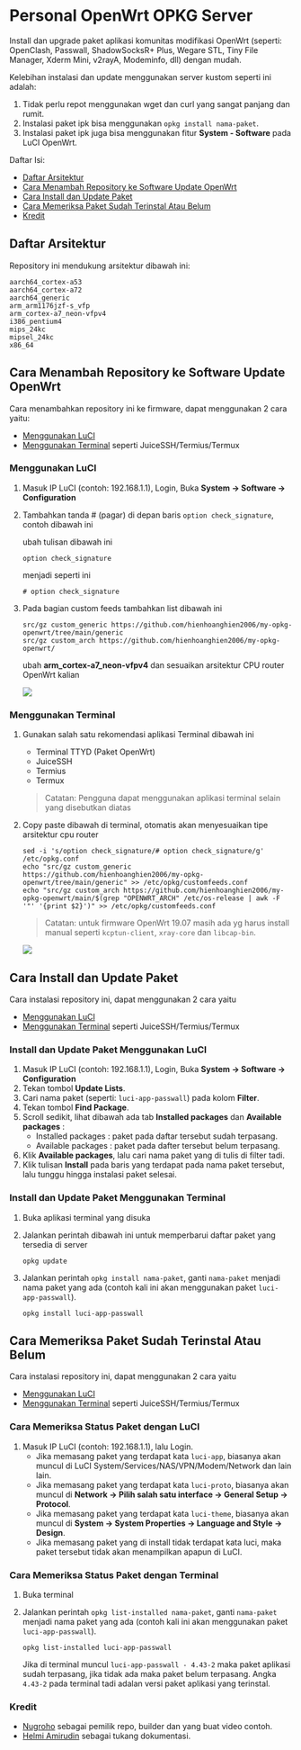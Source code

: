 # Personal OpenWrt OPKG Server
Install dan upgrade paket aplikasi komunitas modifikasi OpenWrt (seperti: OpenClash, Passwall, ShadowSocksR+ Plus, Wegare STL, Tiny File Manager, Xderm Mini, v2rayA, Modeminfo, dll) dengan mudah.

Kelebihan instalasi dan update menggunakan server kustom seperti ini adalah:
1. Tidak perlu repot menggunakan wget dan curl yang sangat panjang dan rumit.
2. Instalasi paket ipk bisa menggunakan `opkg install nama-paket`.
3. Instalasi paket ipk juga bisa menggunakan fitur **System - Software** pada LuCI OpenWrt.

Daftar Isi:
- [Daftar Arsitektur](#daftar-arsitektur)
- [Cara Menambah Repository ke Software Update OpenWrt](#cara-menambah-repository-ke-software-update-openwrt)
- [Cara Install dan Update Paket](#cara-install-dan-update-paket)
- [Cara Memeriksa Paket Sudah Terinstal Atau Belum](#cara-memeriksa-paket-sudah-terinstal-atau-belum)
- [Kredit](#kredit)

## Daftar Arsitektur
Repository ini mendukung arsitektur dibawah ini:

```
aarch64_cortex-a53
aarch64_cortex-a72
aarch64_generic
arm_arm1176jzf-s_vfp
arm_cortex-a7_neon-vfpv4
i386_pentium4
mips_24kc
mipsel_24kc
x86_64
```

## Cara Menambah Repository ke Software Update OpenWrt
Cara menambahkan repository ini ke firmware, dapat menggunakan 2 cara yaitu:
- [Menggunakan LuCI](#menggunakan-luci)
- [Menggunakan Terminal](#menggunakan-terminal) seperti JuiceSSH/Termius/Termux


### Menggunakan LuCI

  1. Masuk IP LuCI (contoh: 192.168.1.1), Login, Buka **System -> Software -> Configuration**
  
  2. Tambahkan tanda # (pagar) di depan baris ```option check_signature```, contoh dibawah ini
  
      ubah tulisan dibawah ini
      
      ```
      option check_signature
      ```
      
      menjadi seperti ini
      
      ```
      # option check_signature
      ```

  3. Pada bagian custom feeds tambahkan list dibawah ini

      ```
      src/gz custom_generic https://github.com/hienhoanghien2006/my-opkg-openwrt/tree/main/generic
      src/gz custom_arch https://github.com/hienhoanghien2006/my-opkg-openwrt/
      ```

      ubah **arm_cortex-a7_neon-vfpv4** dan sesuaikan arsitektur CPU router OpenWrt kalian

      ![](https://raw.githubusercontent.com/lrdrdn/my-opkg-repo/main/preview/preview1.gif)
 
### Menggunakan Terminal
  1. Gunakan salah satu rekomendasi aplikasi Terminal dibawah ini
      - Terminal TTYD (Paket OpenWrt)
      - JuiceSSH
      - Termius
      - Termux
      
      > Catatan: Pengguna dapat menggunakan aplikasi terminal selain yang disebutkan diatas
  
  2. Copy paste dibawah di terminal, otomatis akan menyesuaikan tipe arsitektur cpu router
      
      ```
      sed -i 's/option check_signature/# option check_signature/g' /etc/opkg.conf
      echo "src/gz custom_generic https://github.com/hienhoanghien2006/my-opkg-openwrt/tree/main/generic" >> /etc/opkg/customfeeds.conf
      echo "src/gz custom_arch https://github.com/hienhoanghien2006/my-opkg-openwrt/main/$(grep "OPENWRT_ARCH" /etc/os-release | awk -F '"' '{print $2}')" >> /etc/opkg/customfeeds.conf
      ```

      > Catatan: untuk firmware OpenWrt 19.07 masih ada yg harus install manual seperti `kcptun-client`, `xray-core` dan `libcap-bin`.
    
      ![](https://raw.githubusercontent.com/lrdrdn/my-opkg-repo/main/preview/preview2.gif)
    

## Cara Install dan Update Paket
Cara instalasi repository ini, dapat menggunakan 2 cara yaitu
- [Menggunakan LuCI](#install-dan-update-paket-menggunakan-luci)
- [Menggunakan Terminal](#install-dan-update-paket-menggunakan-terminal) seperti JuiceSSH/Termius/Termux

### Install dan Update Paket Menggunakan LuCI
  1. Masuk IP LuCI (contoh: 192.168.1.1), Login, Buka **System -> Software -> Configuration**
  2. Tekan tombol **Update Lists**.
  3. Cari nama paket (seperti: `luci-app-passwall`) pada kolom **Filter**.
  4. Tekan tombol **Find Package**.
  5. Scroll sedikit, lihat dibawah ada tab **Installed packages** dan **Available packages** :
      - Installed packages : paket pada daftar tersebut sudah terpasang.
      - Available packages : paket pada dafter tersebut belum terpasang.
  6. Klik **Available packages**, lalu cari nama paket yang di tulis di filter tadi.
  7. Klik tulisan **Install** pada baris yang terdapat pada nama paket tersebut, lalu tunggu hingga instalasi paket selesai.
 
### Install dan Update Paket Menggunakan Terminal
  1. Buka aplikasi terminal yang disuka
  2. Jalankan perintah dibawah ini untuk memperbarui daftar paket yang tersedia di server
      ```
      opkg update
      ```
  
  3. Jalankan perintah `opkg install nama-paket`, ganti `nama-paket` menjadi nama paket yang ada (contoh kali ini akan menggunakan paket `luci-app-passwall`).
      
      ```
      opkg install luci-app-passwall
      ```

## Cara Memeriksa Paket Sudah Terinstal Atau Belum
Cara instalasi repository ini, dapat menggunakan 2 cara yaitu
- [Menggunakan LuCI](#cara-memeriksa-status-paket-dengan-luci)
- [Menggunakan Terminal](#cara-memeriksa-status-paket-dengan-terminal) seperti JuiceSSH/Termius/Termux

### Cara Memeriksa Status Paket dengan LuCI
  1. Masuk IP LuCI (contoh: 192.168.1.1), lalu Login.
      - Jika memasang paket yang terdapat kata `luci-app`, biasanya akan muncul di LuCI System/Services/NAS/VPN/Modem/Network dan lain lain.
      - Jika memasang paket yang terdapat kata `luci-proto`, biasanya akan muncul di **Network -> Pilih salah satu interface -> General Setup -> Protocol**.
      - Jika memasang paket yang terdapat kata `luci-theme`, biasanya akan muncul di **System -> System Properties -> Language and Style -> Design**.
      - Jika memasang paket yang di install tidak terdapat kata luci, maka paket tersebut tidak akan menampilkan apapun di LuCI.

### Cara Memeriksa Status Paket dengan Terminal
  1. Buka terminal
  2. Jalankan perintah `opkg list-installed nama-paket`, ganti `nama-paket` menjadi nama paket yang ada (contoh kali ini akan menggunakan paket `luci-app-passwall`).
      
      ```
      opkg list-installed luci-app-passwall
      ```
      
      Jika di terminal muncul `luci-app-passwall - 4.43-2` maka paket aplikasi sudah terpasang, jika tidak ada maka paket belum terpasang. Angka `4.43-2` pada terminal tadi adalan versi paket aplikasi yang terinstal.
      
      
### Kredit
- [Nugroho](https://radenku.com) sebagai pemilik repo, builder dan yang buat video contoh.
- [Helmi Amirudin](https://helmiau.com/about) sebagai tukang dokumentasi.
